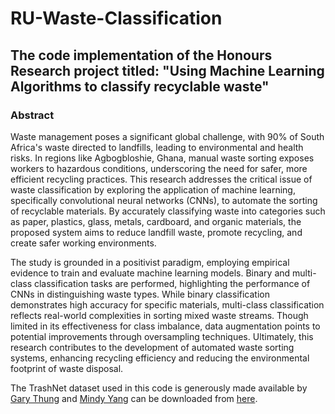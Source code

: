 # RU-Waste-Classification
## The code implementation of the Honours Research project titled: "Using Machine Learning Algorithms to classify recyclable waste"

### Abstract
Waste management poses a significant global challenge, with 90% of South Africa's waste directed to landfills, leading to environmental and health risks. In regions like Agbogbloshie, Ghana, manual waste sorting exposes workers to hazardous conditions, underscoring the need for safer, more efficient recycling practices. This research addresses the critical issue of waste classification by exploring the application of machine learning, specifically convolutional neural networks (CNNs), to automate the sorting of recyclable materials. By accurately classifying waste into categories such as paper, plastics, glass, metals, cardboard, and organic materials, the proposed system aims to reduce landfill waste, promote recycling, and create safer working environments.

The study is grounded in a positivist paradigm, employing empirical evidence to train and evaluate machine learning models. Binary and multi-class classification tasks are performed, highlighting the performance of CNNs in distinguishing waste types. While binary classification demonstrates high accuracy for specific materials, multi-class classification reflects real-world complexities in sorting mixed waste streams. Though limited in its effectiveness for class imbalance, data augmentation points to potential improvements through oversampling techniques. Ultimately, this research contributes to the development of automated waste sorting systems, enhancing recycling efficiency and reducing the environmental footprint of waste disposal.

The TrashNet dataset used in this code is generously made available by [Gary Thung](https://github.com/garythung/) and [Mindy Yang](http://github.com/yangmindy4) can be downloaded from [here](https://github.com/garythung/trashnet).
